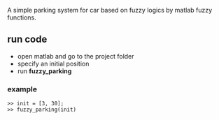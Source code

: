 A simple parking system for car based on fuzzy logics by matlab fuzzy functions.

## run code
- open matlab and go to the project folder
- specify an initial position
- run **fuzzy_parking**

### example
```
>> init = [3, 30];
>> fuzzy_parking(init)
